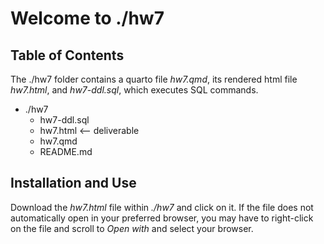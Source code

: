 # Welcome to ./hw7

## Table of Contents

The ./hw7 folder contains a quarto file *hw7.qmd*, its rendered html file *hw7.html*, and *hw7-ddl.sql*, which executes SQL commands. 

* ./hw7
  * hw7-ddl.sql
  * hw7.html  <-- deliverable
  * hw7.qmd
  * README.md

## Installation and Use
Download the *hw7.html* file within *./hw7* and click on it. If the file does not automatically open in your preferred browser, you may have to right-click on the file and scroll to *Open with* and select your browser. 